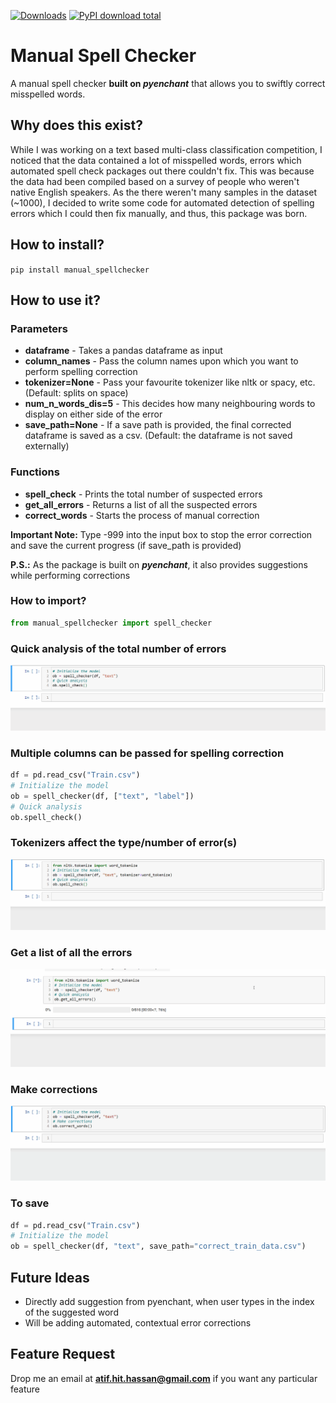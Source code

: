 [![Downloads](https://pepy.tech/badge/manual-spellchecker)](https://pepy.tech/project/manual-spellchecker)
[![PyPI download total](https://img.shields.io/pypi/dt/manual-spellchecker.svg)](https://pypi.python.org/pypi/manual-spellchecker/)
# Manual Spell Checker
A manual spell checker **built on _pyenchant_** that allows you to swiftly correct misspelled words.

## Why does this exist?
While I was working on a text based multi-class classification competition, I noticed that the data contained a lot of misspelled words, errors which automated spell check packages out there couldn't fix. This was because the data had been compiled based on a survey of people who weren't native English speakers. As the there weren't many samples in the dataset (~1000), I decided to write some code for automated detection of spelling errors which I could then fix manually, and thus, this package was born.

## How to install?
```pip install manual_spellchecker```

## How to use it?
### Parameters
- **dataframe** - Takes a pandas dataframe as input
- **column_names** - Pass the column names upon which you want to perform spelling correction
- **tokenizer=None** - Pass your favourite tokenizer like nltk or spacy, etc. (Default: splits on space)
- **num_n_words_dis=5** - This decides how many neighbouring words to display on either side of the error
- **save_path=None** - If a save path is provided, the final corrected dataframe is saved as a csv. (Default: the dataframe is not saved externally)

### Functions
- **spell_check** - Prints the total number of suspected errors
- **get_all_errors** - Returns a list of all the suspected errors
 - **correct_words** - Starts the process of manual correction
 
 **Important Note:** Type -999 into the input box to stop the error correction and save the current progress (if save_path is provided)
 
 **P.S.:** As the package is built on **_pyenchant_**, it also provides suggestions while performing corrections

### How to import?
```python
from manual_spellchecker import spell_checker
```

### Quick analysis of the total number of errors
![](resources/manual_spellchecker_quick_analysis.gif)

### Multiple columns can be passed for spelling correction
```python
df = pd.read_csv("Train.csv")
# Initialize the model
ob = spell_checker(df, ["text", "label"])
# Quick analysis
ob.spell_check()
```

### Tokenizers affect the type/number of error(s)
![](resources/manual_spellchecker_quick_analysis_tokenizer.gif)

### Get a list of all the errors
![](resources/manual_spellchecker_get_errors.gif)

### Make corrections
![](resources/manual_spellchecker_corrections.gif)

### To save
```python
df = pd.read_csv("Train.csv")
# Initialize the model
ob = spell_checker(df, "text", save_path="correct_train_data.csv")
```

## Future Ideas
- Directly add suggestion from pyenchant, when user types in the index of the suggested word
- Will be adding automated, contextual error corrections

## Feature Request
Drop me an email at **atif.hit.hassan@gmail.com** if you want any particular feature

